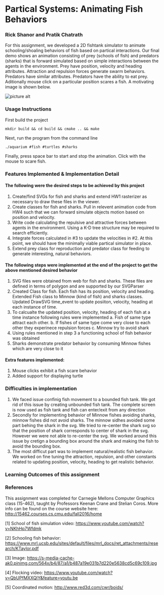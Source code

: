 # Partical Systems: Animating Fish Behaviors
### Rick Shanor and Pratik Chatrath

For this assignment, we  developed a  2D fishtank simulator to animate schooling/shoaling behaviors of fish based on partical interactions. Our final demo shows an animation consisting of prey (schools of fish) and predators (sharks) that is forward simulated based on simple interactions between the agents in the environment. Prey have position, velocity and heading attributes. Attraction and repulsion forces generate swarm behaviors. Predators have similar attributes. Predators have the ability to eat prey. Aditionally mouse click on a particular position scares a fish. A motivating image is shown below.    

![picture alt](https://s-media-cache-ak0.pinimg.com/564x/b4/87/a1/b487a19e031b7d220e5638cd5c69c109.jpg)

### Usage Instructions

First build the project
```
mkdir build && cd build && cmake .. && make
```

Next, run the program from the command line
```
./aquarium #fish #turtles #sharks
```

Finally, press space bar to start and stop the animation. Click with the mouse to scare fish.

### Features Implemented & Implementation Detail

#### The following were the desired steps to be achieved by this project

 1. Create/find SVGs for fish and sharks and extend HW1 rasterizer as necessary to draw these files in the viewer.  
 2. Create classes for fish and sharks. Pull in relevent animation code from HW4 such that we can forward simulate objects motion based on position and velocity.
 3. Write code calculating the repulsive and attractive forces between agents in the environment. Using a K-D tree structure may be required to search efficiently.
 4. Integrate forces calculated in #3 to update the velocities in #2. At this point, we should have the minimally viable partical simulator in place. 
 5. Extend prey class for reproduction and predator class for feeding to generate interesting, natural behaviors.

#### The following steps were implemented  at the end of the project to get the above mentioned desired behavior

 1. SVG files were obtained from web for fish and sharks. These files are defined in terms of polygon and are supported by our SVGParser
 2. Created Class for fish. Each fish has its position, velocity and heading. Extended Fish class to Minnow (kind of fish) and sharks classes. Updated DrawSVG time_event to update posiiton, velocity, heading at each instance of time.
 3. To calcualte the updated position, velocity, heading of each fish at a time instance following rules were implemented
    a. Fish of same type attract each other.
    b. If fishes of same type come very close to each other they experinece repulsion forces
    c. Minnow try to avoid shark 
4. Using rules mentioned in step 3 a functioning school of fish behavior was obtained
5. Sharks demonstrate predator behavior by consuming Minnow fishes which are very close to it

#### Extra features implemented:
1. Mouse clicks exhibit a fish scare behavior
2. Added support for displaying turtle

### Difficulties in implementation
1. We faced issue confinig fish movement to a bounded fish tank. We got rid of this issue by creating unbounded fish tank. The complete screen is now used as fish tank and fish can enter/exit from any direction
2. Secondly for implementing behavior of Minnow fishes avoiding sharks, minnow fishes did not avoid sharks. The minnow sidhes  avoided some part behing the shark in the svg. We tried to re-center the shark svg so that the position of shark corresponds to center of shark in the svg. However we were not able to re-center the svg. We worked around this issue by cretign a bounding box around the shark and making the fish to avoid the bounding box.
3. The most difficut part was to implement natural/realistic fish behavior. We worked on fine tuning the attraction, repulsion, and other constants related to updating position, velocity, heading to get realistic behavior. 

### Learning Outcomes of this assignment

### References

This assignment was completed for Carnegie Mellons Computer Graphics class (15-462), taught by Professors Keenan Crane and Stelian Coros. More info can be found on the course website here: http://15462.courses.cs.cmu.edu/fall2016/home

[1] School of fish simulation video: https://www.youtube.com/watch?v=NKhHp7Wfdmk

[2] Schooling fish behavior: https://www.mrl.ucsb.edu/sites/default/files/mrl_docs/ret_attachments/research/KTaylor.pdf

[3] Image: https://s-media-cache-ak0.pinimg.com/564x/b4/87/a1/b487a19e031b7d220e5638cd5c69c109.jpg

[4] Flocking video: https://www.youtube.com/watch?v=QbUPfMXXQIY&feature=youtu.be

[5] Coordinated motion: http://www.red3d.com/cwr/boids/
